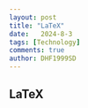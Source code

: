 ```yaml
---
layout: post
title: "LaTeX"
date:   2024-8-3
tags: [Technology]
comments: true
author: DHF1999SD
---
```


<!-- more -->
## LaTeX


